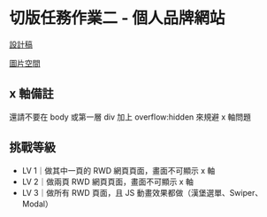 # 切版任務作業二 - 個人品牌網站

[設計稿](https://www.figma.com/file/rX9YdVutqj9jF0kw72SAKi/2024ver.-%E9%AB%94%E9%A9%97%E7%87%9F%E8%A8%AD%E8%A8%88%E7%A8%BF?type=design&node-id=2221-20075&mode=design&t=eHIm1tvOJekYWyMt-0)

[圖片空間](https://github.com/hexschool/2022-web-layout-training/tree/main/2024%20web-camp)

## x 軸備註

還請不要在 body 或第一層 div 加上 overflow:hidden 來規避 x 軸問題

## 挑戰等級

* LV 1｜做其中一頁的 RWD 網頁頁面，畫面不可顯示 x 軸
* LV 2｜做兩頁 RWD 網頁頁面，畫面不可顯示 x 軸
* LV 3｜做所有 RWD 頁面，且 JS 動畫效果都做（漢堡選單、Swiper、Modal）